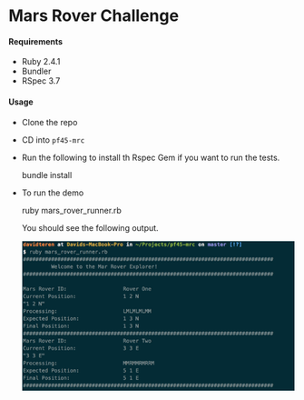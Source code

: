 # Mars Rover Challenge

#### Requirements

- Ruby 2.4.1
- Bundler
- RSpec 3.7


 #### Usage 
 
 - Clone the repo
 - CD into `pf45-mrc` 
 - Run the following to install th Rspec Gem if you want to run the tests.
 
 
      bundle install
      
 - To run the demo 
 
 
     ruby mars_rover_runner.rb
    
   
   You should see the following output.  
   
   ![demo](/images/example1.png)
     
     
 
 